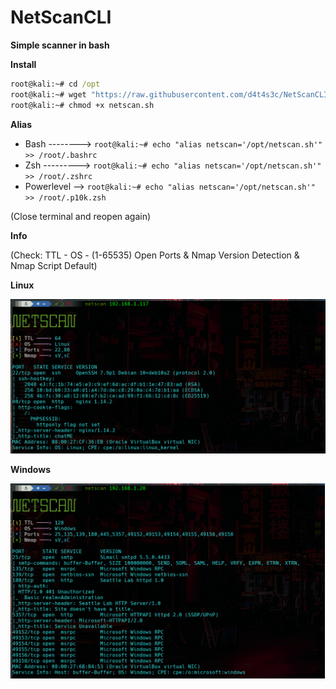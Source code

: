# NetScanCLI

**Simple scanner in bash**

**Install**
```cmd
root@kali:~# cd /opt
root@kali:~# wget "https://raw.githubusercontent.com/d4t4s3c/NetScanCLI/main/netscan.sh"
root@kali:~# chmod +x netscan.sh
```
**Alias**

- Bash --------> `root@kali:~# echo "alias netscan='/opt/netscan.sh'" >> /root/.bashrc`
- Zsh ---------> `root@kali:~# echo "alias netscan='/opt/netscan.sh'" >> /root/.zshrc`
- Powerlevel --> `root@kali:~# echo "alias netscan='/opt/netscan.sh'" >> /root/.p10k.zsh`

(Close terminal and reopen again)

**Info**

(Check: TTL - OS - (1-65535) Open Ports & Nmap Version Detection & Nmap Script Default)

**Linux**

![](/cap1.png)

**Windows**

![](/cap2.png)
